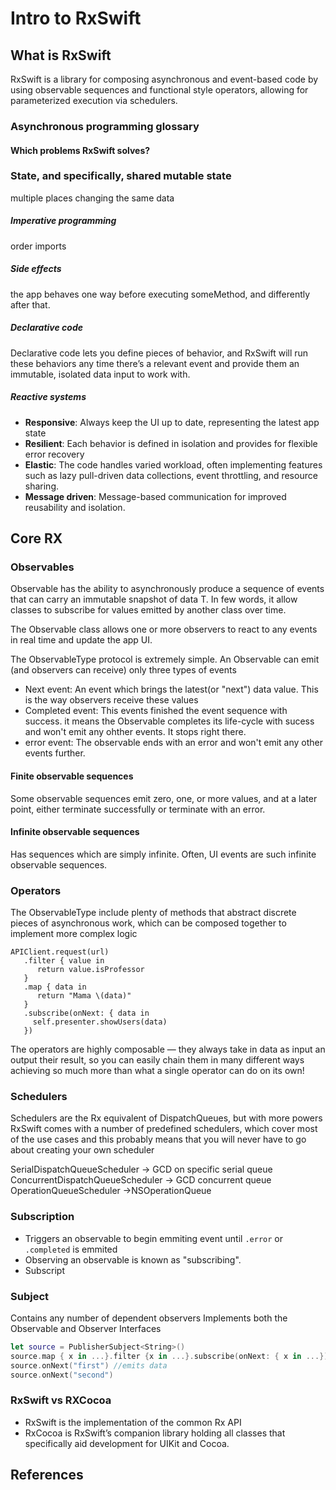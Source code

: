 # Intro to RxSwift

## What is RxSwift
RxSwift is a library for composing asynchronous and event-based code by using observable sequences and functional style operators, allowing for parameterized execution via schedulers.


### Asynchronous programming glossary
#### Which problems RxSwift solves?
### State, and specifically, shared mutable state
multiple places changing the same data
##### Imperative programming
order imports
##### Side effects
the app behaves one way before executing someMethod, and differently after that.
##### Declarative code
Declarative code lets you define pieces of behavior, and RxSwift will run these behaviors any time there’s a relevant event and provide them an immutable, isolated data input to work with.
##### Reactive systems
- **Responsive**: Always keep the UI up to date, representing the latest app state
- **Resilient**: Each behavior is defined in isolation and provides for flexible error recovery
- **Elastic**: The code handles varied workload, often implementing features such as lazy pull-driven data collections, event throttling, and resource sharing.
- **Message driven**: Message-based communication for improved reusability and isolation.


## Core RX

### Observables
Observable<T> has the ability to asynchronously produce a sequence of events that can carry an immutable snapshot of data T. 
In few words, it allow classes to subscribe for values emitted by another class over time.

The Observable<T> class allows one or more observers to react to any events in real time and update the app UI.

The ObservableType protocol is extremely simple. An Observable can emit (and observers can receive) only three types of events

- Next event: An event which brings the latest(or "next") data value. This is the way observers receive these values
- Completed event: This events finished the event sequence with success. it means the Observable completes its life-cycle with sucess and won't emit any ohther events. It stops right there.
- error event: The observable ends with an error and won't emit any other events further.

#### Finite observable sequences
Some observable sequences emit zero, one, or more values, and at a later point, either terminate successfully or terminate with an error.

#### Infinite observable sequences
Has sequences which are simply infinite. Often, UI events are such infinite observable sequences.

### Operators
The ObservableType include plenty of methods that abstract discrete pieces of asynchronous work, which can be composed together to implement more complex logic

```
APIClient.request(url)
   .filter { value in
      return value.isProfessor
   }
   .map { data in
      return "Mama \(data)"
   }
   .subscribe(onNext: { data in
     self.presenter.showUsers(data)
   })

```

The operators are highly composable — they always take in data as input an output their result, so you can easily chain them in many different ways achieving so much more than what a single operator can do on its own!

### Schedulers
Schedulers are the Rx equivalent of DispatchQueues, but with more powers
RxSwift comes with a number of predefined schedulers, which cover most of the use cases and this probably means that you will never have to go about creating your own scheduler

SerialDispatchQueueScheduler -> GCD on specific serial queue
ConcurrentDispatchQueueScheduler -> GCD concurrent queue
OperationQueueScheduler ->NSOperationQueue

### Subscription
- Triggers an observable to begin emmiting event until `.error` or `.completed` is emmited
- Observing an observable is known as "subscribing".
- Subscript

### Subject
Contains any number of dependent observers
Implements both the Observable and Observer Interfaces

```swift
let source = PublisherSubject<String>()
source.map { x in ...}.filter {x in ...}.subscribe(onNext: { x in ...})
source.onNext("first") //emits data
source.onNext("second")
```

### RxSwift vs RXCocoa
- RxSwift is the implementation of the common Rx API
- RxCocoa is RxSwift’s companion library holding all classes that specifically aid development for UIKit and Cocoa.


## References

